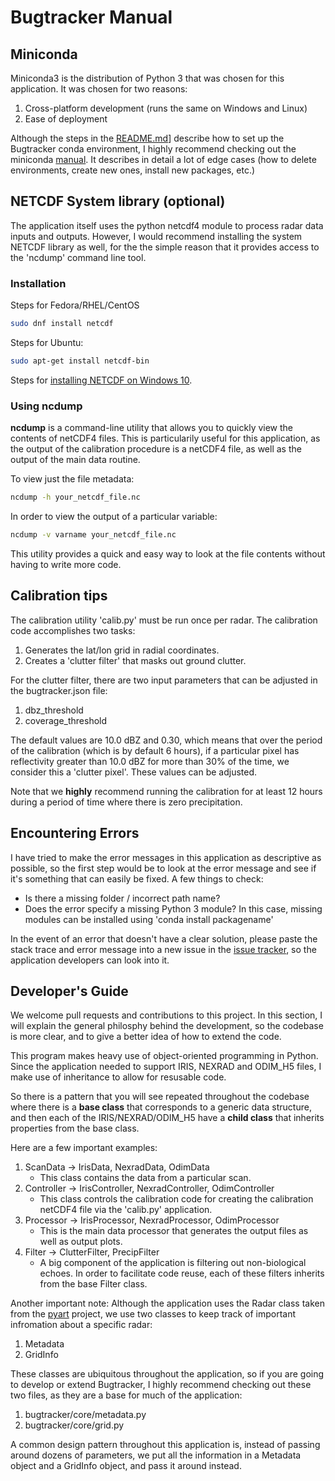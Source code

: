 # Bugtracker Manual

## Miniconda

Miniconda3 is the distribution of Python 3 that was chosen for this application. It was chosen for two reasons:

1. Cross-platform development (runs the same on Windows and Linux)
2. Ease of deployment

Although the steps in the [README.md](https://github.com/mcgillradar/bugtracker/blob/master/README.md)] describe how to set up the Bugtracker conda environment, I highly recommend checking out the miniconda [manual](https://docs.conda.io/projects/conda/en/latest/user-guide/tasks/manage-environments.html). It describes in detail a lot of edge cases (how to delete environments, create new ones, install new packages, etc.)


## NETCDF System library (optional)

The application itself uses the python netcdf4 module to process radar data inputs and outputs. However, I would recommend installing the system NETCDF library as well, for the the simple reason that it provides access to the 'ncdump' command line tool.


### Installation

Steps for Fedora/RHEL/CentOS

```sh
sudo dnf install netcdf
```

Steps for Ubuntu:

```sh
sudo apt-get install netcdf-bin
```

Steps for [installing NETCDF on Windows 10](https://www.unidata.ucar.edu/software/netcdf/docs/winbin.html). 

### Using ncdump

**ncdump** is a command-line utility that allows you to quickly view the contents of netCDF4 files. This is particularily useful for this application, as the output of the calibration procedure is a netCDF4 file, as well as the output of the main data routine.

To view just the file metadata:

```sh
ncdump -h your_netcdf_file.nc
```
In order to view the output of a particular variable:

```sh
ncdump -v varname your_netcdf_file.nc
```

This utility provides a quick and easy way to look at the file contents without having to write more code.


## Calibration tips

The calibration utility 'calib.py' must be run once per radar. The calibration code accomplishes two tasks:

1. Generates the lat/lon grid in radial coordinates.
2. Creates a 'clutter filter' that masks out ground clutter.

For the clutter filter, there are two input parameters that can be adjusted in the bugtracker.json file:

1. dbz_threshold
2. coverage_threshold

The default values are 10.0 dBZ and 0.30, which means that over the period of the calibration (which is by default 6 hours), if a particular pixel has reflectivity greater than 10.0 dBZ for more than 30% of the time, we consider this a 'clutter pixel'. These values can be adjusted.

Note that we **highly** recommend running the calibration for at least 12 hours during a period of time where there is zero precipitation.


## Encountering Errors

I have tried to make the error messages in this application as descriptive as possible, so the first step would be to look at the error message and see if it's something that can easily be fixed. A few things to check:

* Is there a missing folder / incorrect path name?
* Does the error specify a missing Python 3 module? In this case, missing modules can be installed using 'conda install packagename'

In the event of an error that doesn't have a clear solution, please paste the stack trace and error message into a new issue in the [issue tracker](https://github.com/mcgillradar/bugtracker/issues), so the application developers can look into it.


## Developer's Guide

We welcome pull requests and contributions to this project. In this section, I will explain the general philosphy behind the development, so the codebase is more clear, and to give a better idea of how to extend the code.

This program makes heavy use of object-oriented programming in Python. Since the application needed to support IRIS, NEXRAD and ODIM_H5 files, I make use of inheritance to allow for resusable code.

So there is a pattern that you will see repeated throughout the codebase where there is a **base class** that corresponds to a generic data structure, and then each of the IRIS/NEXRAD/ODIM_H5 have a **child class** that inherits properties from the base class.

Here are a few important examples:

1. ScanData -> IrisData, NexradData, OdimData
	* This class contains the data from a particular scan.
2. Controller -> IrisController, NexradController, OdimController
	* This class controls the calibration code for creating the calibration netCDF4 file via the 'calib.py' application.
3. Processor -> IrisProcessor, NexradProcessor, OdimProcessor
	* This is the main data processor that generates the output files as well as output plots.
4. Filter -> ClutterFilter, PrecipFilter
	* A big component of the application is filtering out non-biological echoes. In order to facilitate code reuse, each of these filters inherits from the base Filter class.

Another important note: Although the application uses the Radar class taken from the [pyart](https://arm-doe.github.io/pyart/API/generated/pyart.core.Radar.html#pyart.core.Radar) project, we use two classes to keep track of important infromation about a specific radar:

1. Metadata
2. GridInfo

These classes are ubiquitous throughout the application, so if you are going to develop or extend Bugtracker, I highly recommend checking out these two files, as they are a base for much of the application:

1. bugtracker/core/metadata.py
2. bugtracker/core/grid.py

A common design pattern throughout this application is, instead of passing around dozens of parameters, we put all the information in a Metadata object and a GridInfo object, and pass it around instead.
